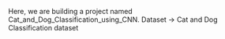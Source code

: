 Here, we are building a project named Cat_and_Dog_Classification_using_CNN.
Dataset -> Cat and Dog Classification dataset
